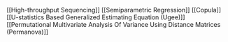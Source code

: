 [[High-throughput Sequencing]]
[[Semiparametric Regression]]
[[Copula]]
[[U-statistics Based Generalized Estimating Equation (Ugee)]]
[[Permutational Multivariate Analysis Of Variance Using Distance Matrices (Permanova)]]
